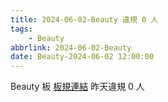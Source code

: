 ```yaml
---
title: 2024-06-02-Beauty 違規 0 人
tags:
    - Beauty
abbrlink: 2024-06-02-Beauty
date: Beauty-2024-06-02 12:00:00
---
```

Beauty 板 [板規連結](https://www.ptt.cc/bbs/Beauty/M.1630069980.A.84B.html)
昨天違規 0 人
